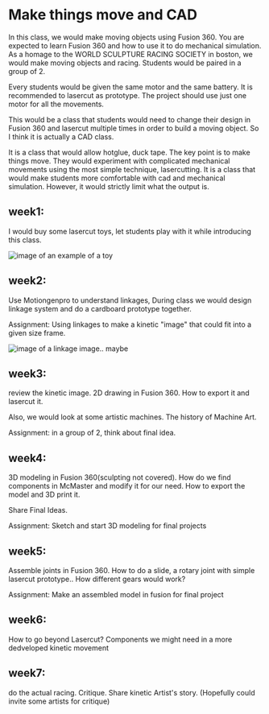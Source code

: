 # Make things move and CAD

In this class, we would make moving objects using Fusion 360. You are expected to learn Fusion 360 and how to use it to do mechanical simulation. As a homage to the WORLD SCULPTURE RACING SOCIETY in boston, we would make moving objects and racing. Students would be paired in a group of 2.

Every students would be given the same motor and the same battery. It is recommended to lasercut as prototype. The project should use just one motor for all the movements.

This would be a class that students would need to change their design in Fusion 360 and lasercut multiple times in order to build a moving object. So I think it is actually a CAD class.

It is a class that would allow hotglue, duck tape. The key point is to make things move. They would experiment with complicated mechanical movements using the most simple technique, lasercutting. It is a class that would make students more comfortable with cad and mechanical simulation. However, it would strictly limit what the output is. 

## week1:

I would buy some lasercut toys, let students play with it while introducing this class. 

![image of an example of a toy](https://cdn.shopify.com/s/files/1/0559/6587/6418/products/87fc6e90a54fa2e5a47ecdecf536d30b_1080x_c662dd4d-94eb-46f5-97eb-33e6e9d798cc_1024x1024@2x.jpg?v=1635169350)

## week2:

Use Motiongenpro to understand linkages, During class we would design linkage system and do a cardboard prototype together.

Assignment: Using linkages to make a kinetic "image" that could fit into a given size frame.

![image of a linkage image.. maybe](https://i.ytimg.com/vi/8b1NXslviYE/maxresdefault.jpg)

## week3:

review the kinetic image. 2D drawing in Fusion 360. How to export it and lasercut it.

Also, we would look at some artistic machines. The history of Machine Art. 

Assignment: in a group of 2, think about final idea.

## week4:

3D modeling in Fusion 360(sculpting not covered). How do we find components in McMaster and modify it for our need. How to export the model and 3D print it.

Share Final Ideas.

Assignment: Sketch and start 3D modeling for final projects 

## week5: 

Assemble joints in Fusion 360. How to do a slide, a rotary joint with simple lasercut prototype.. How different gears would work? 

Assignment: Make an assembled model in fusion for final project

## week6:

How to go beyond Lasercut? Components we might need in a more dedveloped kinetic movement

## week7:

do the actual racing. Critique. Share kinetic Artist's story. (Hopefully could invite some artists for critique)